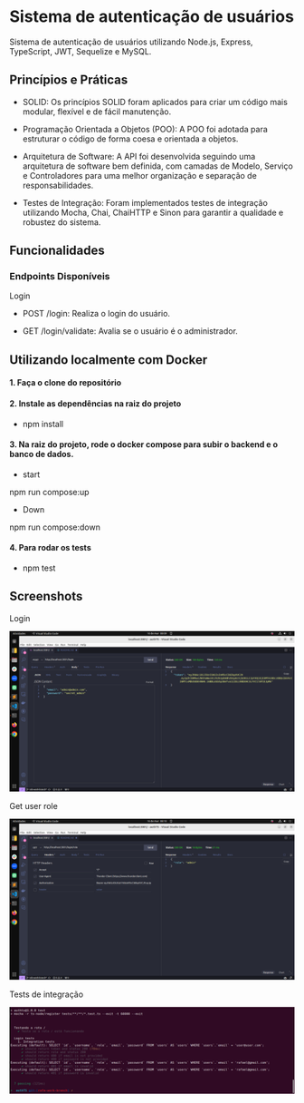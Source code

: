 # Sistema de autenticação de usuários

Sistema de autenticação de usuários utilizando Node.js, Express, TypeScript, JWT, Sequelize e MySQL.

## Princípios e Práticas

- SOLID: Os princípios SOLID foram aplicados para criar um código mais modular, flexível e de fácil manutenção.

- Programação Orientada a Objetos (POO): A POO foi adotada para estruturar o código de forma coesa e orientada a objetos.

- Arquitetura de Software: A API foi desenvolvida seguindo uma arquitetura de software bem definida, com camadas de Modelo, Serviço e Controladores para uma melhor organização e separação de responsabilidades.

- Testes de Integração: Foram implementados testes de integração utilizando Mocha, Chai, ChaiHTTP e Sinon para garantir a qualidade e robustez do sistema.


## Funcionalidades

### Endpoints Disponíveis

Login

- POST /login: Realiza o login do usuário.

- GET /login/validate: Avalia se o usuário é o administrador.

## Utilizando localmente com Docker

#### 1. __Faça o clone do repositório__

#### 2. __Instale as dependências na raiz do projeto__

   - npm install

#### 3. __Na raiz do projeto, rode o docker compose para subir o backend e o banco de dados.__

   - start

   npm run compose:up

   - Down

   npm run compose:down

#### 4. __Para rodar os tests__

  - npm test

## Screenshots

Login

![Login](./screenshots/login.png)

Get user role

![Role](./screenshots/getRole.png)

Tests de integração

![Tests](./screenshots/tests.png)


